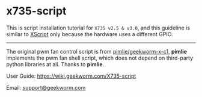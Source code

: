# x735-script
This is script installation tutorial for `X735 v2.5 & v3.0`, and this guideline is similar to [XScript](https://github.com/geekworm-com/xscript) only because the hardware uses a different GPIO.
***
The original pwm fan control script is from [pimlie/geekworm-x-c1](https://github.com/pimlie/geekworm-x-c1), **pimlie** implements the pwm fan shell script, which does not depend on third-party python libraries at all. Thanks to **pimlie**.

User Guide: https://wiki.geekworm.com/X735-script

Email: support@geekworm.com
